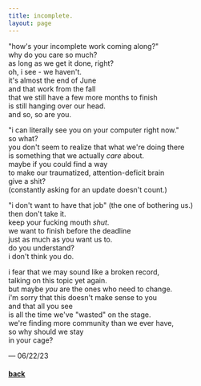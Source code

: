```yaml
---
title: incomplete.
layout: page
---
```


"how's your incomplete work coming along?"\
why do you care so much?\
as long as we get it done, right?\
oh, i see - we haven't.\
it's almost the end of June\
and that work from the fall\
that we still have a few more months to finish\
is still hanging over our head.\
and so, so are you.

"i can literally see you on your computer right now."\
so what?\
you don't seem to realize that what we're doing there\
is something that we actually *care* about.\
maybe if you could find a way\
to make our traumatized, attention-deficit brain\
give a shit?\
(constantly asking for an update doesn't count.)

"i don't want to have that job" (the one of bothering us.)\
then don't take it.\
keep your fucking mouth *shut*.\
we want to finish before the deadline\
just as much as you want us to.\
do you understand?\
i don't think you do.

i fear that we may sound like a broken record,\
talking on this topic yet again.\
but maybe *you* are the ones who need to change.\
i'm sorry that this doesn't make sense to you\
and that all you see\
is all the time we've "wasted" on the stage.\
we're finding more community than we ever have,\
so why should we stay\
in your cage?

&mdash; 06/22/23

#### [back](index)
